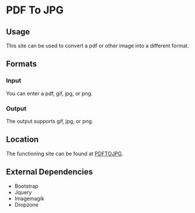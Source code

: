 # PDF To JPG

## Usage
This site can be used to convert a pdf or other image into a different format.

## Formats
### Input
You can enter a pdf, gif, jpg, or png.
### Output
The output supports gif, jpg, or png.

## Location
The functioning site can be found at
[PDFTOJPG](http://pdftojpeg.com/).

## External Dependencies
* Bootstrap 
* Jquery
* Imagemagik
* Dropzone
